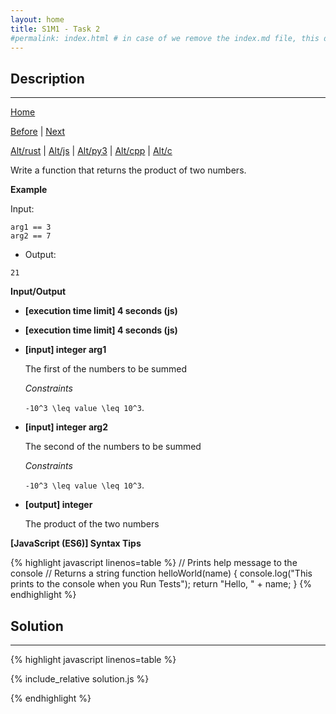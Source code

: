 ```yaml
---
layout: home
title: S1M1 - Task 2
#permalink: index.html # in case of we remove the index.md file, this doc will be the index page
---
```


<div class="row">
<div class="columnStmt" markdown="1">

## Description
------

[Home](../README.md)

[Before](../S1M1_Task_1/README.md) | [Next](../S1M1_Task_3/README.md)

[Alt/rust](./Alt_rust/README.md) | [Alt/js](./Alt_js/README.html) | [Alt/py3](./Alt_py3/README.md) | [Alt/cpp](./Alt_cpp/README.md) | [Alt/c](./Alt_c/README.md)


Write a function that returns the product of two numbers.

**Example**

Input:
```
arg1 == 3
arg2 == 7
```
-   Output:
```
21
```

**Input/Output**

* **[execution time limit] 4 seconds (js)**

* **[execution time limit] 4 seconds (js)**

* **[input] integer arg1**

    The first of the numbers to be summed

    *Constraints*

    <code type='math/tex'>-10^3 \leq value \leq 10^3</code>.

* **[input] integer arg2**

    The second of the numbers to be summed

    *Constraints*

   <code type='math/tex'>-10^3 \leq value \leq 10^3</code>.

* **[output] integer**

    The product of the two numbers

**[JavaScript (ES6)] Syntax Tips**

{% highlight javascript linenos=table %}
// Prints help message to the console
// Returns a string
function helloWorld(name) {
    console.log("This prints to the console when you Run Tests");
    return "Hello, " + name;
}
{% endhighlight %}

</div>
<div class="columnSol" markdown="1">

## Solution
------

{% highlight javascript linenos=table %}

{% include_relative solution.js %}

{% endhighlight %}

</div>
</div>